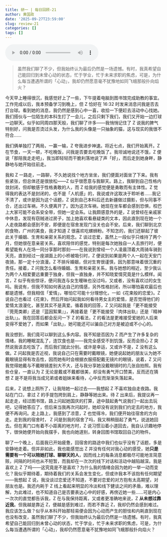 ```yaml
---
title: 研一 | 每日回顾-21
author: 黄国政
date: '2025-09-27T23:59:00'
slug: review-21
categories: []
tags: []
---
```


<!--more-->

<audio controls>
  <source src="https://cdn.jsdelivr.net/gh/residualsun1/blog-audio/moments/呵-爱-Tizzy-Bac.mp3" type="audio/mpeg">
</audio>

> 虽然我们聊了不少，但我始终认为最后仍然是一场遗憾。有时，我真希望自己能回归到未曾心动的状态，忙于学业，忙于未来求职的焦虑，可是，为什么每当遭遇所谓的「心动」，我却仍然愿意毫不犹豫地如同飞蛾那般扑向焰火？

今天早上睡得很沉，我感觉好上了一些，下午提着电脑到图书馆完成助教的事宜。工作完成以后，我本预备学习到晚上，但 Z 恰好在 16:32 时发来消息问我是否去打台球。看到她的消息，我仍然是感到心中一喜，收拾一下便赶去活动中心找她。我们搭伙与一位陌生的本科生打了一会儿，之后只剩下我们，我们又开始一边打球一边聊天。似乎如同周四那天般，我们聊了许多——我悄悄记住了 Z 说我的脾气特别好，问我是否烫过头发，为什么我的头像是一只抽象的猫，这与现实的我很不符合……

我们俩单独打了两局，一赢一输，Z 夸我进步神速。将近七点，我们开始离开。Z 在节食，一天一顿，不吃晚饭，问我是否要去吃晚饭了。我坦诚地说还不饿，Z 便说「那陪我走走吧」，我当即轻轻而干脆利落地说了声「好」，而后走到她身畔，静静地与她开始往前走。

我和 Z 一路走，一路聊，不久她说找个地方坐坐，我们便面对面坐了下来。我有些紧张，但总体还是很放松——Z 似乎很愿意与我聊天。路上，我聊到自己性格内敛封闭，但却敏感于性格勇敢的人，而 Z 给我的感觉便是勇敢而有主体性。Z 觉得我的表达不是封闭的，也不是「人机感」的，我说或许这取决于聆听者……我记不清了，或许是因为这个话题，Z 说到自己本科后还去新疆做过摄影，但与同事不合，还出过车祸，不久便离开了。因为这次车祸，她现在坐车都会感到恐惧，校巴上大家可能不会系安全带，但她一定会系。让我颇感意外的是，Z 说曾经在亲戚家中休息，发现有窃贼进过房子，加上她喜欢看悬疑类的文本，因此直到现在她一个人走夜路都会感到不安，即便是在宿舍发现门没关也会不安。后来，我们聊到北京的食物，广州的美食，我才知道 Z 很喜欢吃螺蛳粉。不知怎的，我们还聊起了彼此关于婚姻、生育和亲密关系的观念。Z 谈过恋爱，虽然上一段似乎只维持了两个月，但她很在意亲密关系，喜欢陪伴的感觉，特别是每次她独自一人去旅行时，便希望能有人在场一同分享那时那刻——在我说到曾经一个人凌晨顶着大雨骑车骑到天亮，直到经过一座湖面上的小桥被吸引时，Z 便说到如果是两个人一起在天安门夜骑，那一定十分浪漫。Z 不排斥婚姻，但对生育很谨慎，因为那意味着很沉重的责任。接着，Z 问我怎么看待婚姻、生育和亲密关系，我与她想的相近，至少我认为两个人相爱要远重要于独身，但我一直独身，并不知晓爱情究竟是什么模样。闻言，Z 似乎有些惊讶，便问我连与女生暧昧也没过吗，又或者，没有喜欢过的女生吗。我说有，但我不知如何表达自己的情感，另外性格封闭，所以哪怕喜欢最后也都是遗憾，但我相信「爱情」，哪怕它可能十分理想化，一如《花束般的恋爱》。Z 说自己也看过《花束》，然后开始问起我如何看待男女主的爱情，是否觉得他们的爱情太浪漫化，甚至其实不是真爱。循着我的回答，Z 又问起我是「更不能接受『莞莞类卿』还是『蓝因絮果』」，再接着是「更不能接受『肉体出轨』还是『精神出轨』」。我在回答后都会反问一下 Z 的看法，Z 的看法是更难接受爱她的人后来变得不爱她了，而如果「出轨」，她可能还可以骗自己对方是被迫或不小心的。

我没想到，我们竟可以聊到这么多内容。我不知是否因为 Z 而产生了许多复杂的情绪，我的睡眠混乱了，连饮食也是——我完全感受不到饥饿，反而会担心 Z 突然说我该去吃饭了，而后我们就此分别。或许是幸运，又或许不是，Z 没有这么做。Z 问起我是否近视，我说自己只在需要时戴眼镜，她便说起她的朋友认为她不戴眼镜显得有攻击性，因而她有时会根据衣服搭配戴无镜片的眼镜，说着，Z 又问我觉得她戴与不戴眼镜差别大不大，还与我分享她没戴眼镜时的几张自拍照。我有些仓皇，一直认为 Z 无论是戴或不戴都很美，却没有勇气开口赞美，反而还在猜想 Z 是不是将我当成兄弟或者姐妹来看待，心中反而渐渐失落起来。

后来，Z 说想上厕所了，让我陪她一起过去——我想起 Z 不喜欢独自走夜路。我站在门口，拿过 Z 的手提包挎到肩上，静静等她出来。待 Z 出来后，我提议再一起走走，经过图书馆，路上问起她国庆的打算，途中鼓起勇气说我们一起出去玩吧，记得她答应了，但后来当我再次问起时，她却没有说到我们约定去的地方，我便不再询问。走上路上，我感到了凉意，Z 也觉得冷，我们便开始往宿舍的方向走。走到我的宿舍时， Z 问是到我的宿舍了吗，我又稍稍鼓起了勇气，说送她回去。但在离门口有着不小距离的地方时，Z 说习惯沿着小道回去，我自认识趣地停下，很快她便开始向我摆手，我也向她道别，转身回图书馆取回自己的物件。

聊了一个晚上，后面我已开始疲惫，回宿舍的路途中我们也似乎没有了话题，多是安静地走着。但并非如此，我也能感觉出 Z 并没有任何对我心动的感受，她**只是需要有一个可以陪她打球、聊聊天的人**，因而线上的每条消息都极尽可能地言简意赅，间隔的时间也从不短暂，而我却在一次次的线下对话和活动中越陷越深。我是喜欢上 Z 了吗——这究竟是不是喜欢？为什么我的情绪会因为她的一举一动而变化？我似乎期待着，期待着我们的关系会发生变化，但或许我本不该抱有任何期望——我想起 Z 说，我没谈过恋爱还不知道，不要对恋爱的对方抱有太高期望，对朋友也是。我还内耗于 Z 线上看起来明显的冷淡和线下健谈之间的矛盾，难以理解，为此难过，也不知道自己是否要表达心中的好感，再傍近她一些……可是内心一次次的直觉都告诉我，Z 在与我保持距离，又或者更准确地来说，Z **从未想过靠近我**。但我越是靠近 Z，便越是感到难过，而若不靠近 Z，我却仍然会感到难过。我应该怎么做？似乎从本科开始那轻易便会因为心动而产生的胆怯和内耗直到现在也没有改变，虽然我们聊了不少，但我始终认为最后仍然是一场遗憾。有时，我真希望自己能回归到未曾心动的状态，忙于学业，忙于未来求职的焦虑，可是，为什么每当遭遇所谓的「心动」，我却仍然愿意毫不犹豫地如同飞蛾那般扑向焰火？
